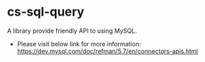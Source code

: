 # cs-sql-query
A library provide friendly API to using MySQL.

- Please visit below link for more information:
	https://dev.mysql.com/doc/refman/5.7/en/connectors-apis.html
